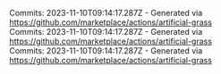 Commits: 2023-11-10T09:14:17.287Z - Generated via https://github.com/marketplace/actions/artificial-grass
<br>
Commits: 2023-11-10T09:14:17.287Z - Generated via https://github.com/marketplace/actions/artificial-grass
<br>
Commits: 2023-11-10T09:14:17.287Z - Generated via https://github.com/marketplace/actions/artificial-grass
<br>
